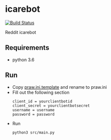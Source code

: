 # icarebot
[![Build Status](https://travis-ci.com/kkweon/icarebot.svg?branch=master)](https://travis-ci.com/kkweon/icarebot)

Reddit icarebot

## Requirements

- python 3.6



## Run

- Copy [praw.ini.template](./praw.ini.template) and rename to praw.ini
- Fill out the following section
    ```
    client_id = yourclientbotid
    client_secret = yourclientbotsecret
    username = username
    password = password
    ```
- Run
    ```
    python3 src/main.py
    ```
